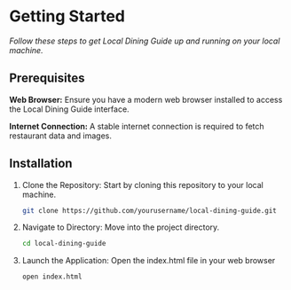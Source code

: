 # Getting Started

*Follow these steps to get Local Dining Guide up and running on your local machine.*

## Prerequisites

**Web Browser:** Ensure you have a modern web browser installed to access the Local Dining
Guide interface.

**Internet Connection:** A stable internet connection is required to fetch restaurant data and
images.


## Installation

1. Clone the Repository: Start by cloning this repository to your local machine.

   ```bash
   git clone https://github.com/yourusername/local-dining-guide.git

3. Navigate to Directory: Move into the project directory.

   ```bash
   cd local-dining-guide

5. Launch the Application: Open the index.html file in your web browser

   ```bash
   open index.html
